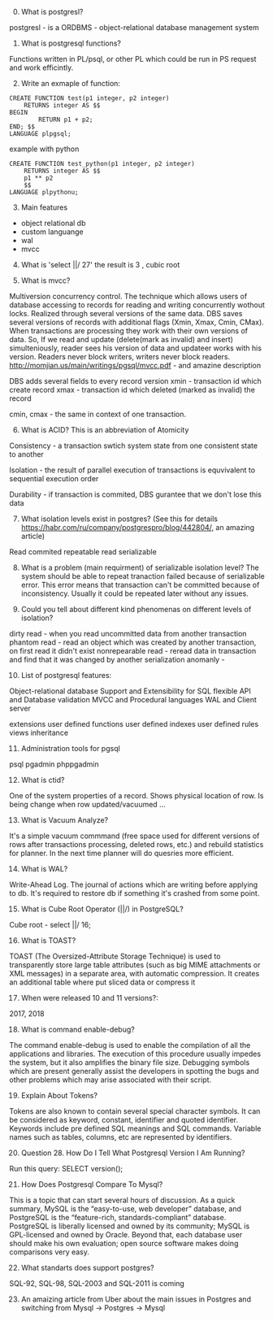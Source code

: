 0) What is postgresl?

postgresl - is a ORDBMS - object-relational database management system

1) What is postgresql functions?

Functions written in PL/psql, or other PL which could be run in PS request and work efficintly. 

2) Write an exmaple of function:

```
CREATE FUNCTION test(p1 integer, p2 integer) 
	RETURNS integer AS $$
BEGIN
		RETURN p1 + p2;
END; $$
LANGUAGE plpgsql;
```

example with python

```
CREATE FUNCTION test_python(p1 integer, p2 integer)
	RETURNS integer AS $$
	p1 ** p2
	$$
LANGUAGE plpythonu;
```

3) Main features
- object relational db
- custom languange
- wal
- mvcc

4) What is 'select ||/ 27'
the result is 3 , cubic root

5) What is mvcc?

Multiversion concurrency control. The technique which allows users of database accessing to records for reading and writing concurrently wothout locks. Realized through several versions of the same data. DBS saves several versions of records with additional flags (Xmin, Xmax, Cmin, CMax). When transactions are processing they work with their own versions of data. So, If we read and update (delete(mark as invalid) and insert) simulteniously, reader sees his version of data and updateer works with his version. Readers never block writers, writers never block readers.
http://momjian.us/main/writings/pgsql/mvcc.pdf - and amazine description

DBS adds several fields to every record version
xmin - transaction id which create record
xmax - transaction id which deleted (marked as invalid) the record

cmin, cmax - the same in context of one transaction.

6) What is ACID?
This is an abbreviation of
Atomicity

Consistency - a transaction swtich system state from one consistent state to another

Isolation - the result of parallel execution of transactions is equvivalent to sequential execution order

Durability - if transaction is commited, DBS gurantee that we don't lose this data

7) What isolation levels exist in postgres? (See this for details https://habr.com/ru/company/postgrespro/blog/442804/, an amazing article)

Read commited
repeatable read
serializable

8) What is a problem (main requirment) of serializable isolation level?
The system should be able to repeat tranaction failed because of serializable error. This error means that transaction can't be committed because of inconsistency. Usually it could be repeated later without any issues.

9) Could you tell about different kind phenomenas on different levels of isolation?

dirty read - when you read uncommitted data from another transaction
phantom read - read an object which was created by another transaction, on first read it didn't exist
nonrepearable read - reread data in transaction and find that it was changed by another
serialization anomanly - 

10) List of postgresql features:

Object-relational database
Support and Extensibility for SQL
flexible API and Database validation
MVCC and Procedural languages
WAL and Client server

extensions
user defined functions
user defined indexes
user defined rules
views 
inheritance

11) Administration tools for pgsql

psql
pgadmin
phppgadmin

12) What is ctid?

One of the system properties of a record. Shows physical location of row. Is being change when row updated/vacuumed ...

13) What is Vacuum Analyze?

It's a simple vacuum commmand (free space used for different versions of rows after transactions processing, deleted rows, etc.) and rebuild statistics for planner. In the next time planner will do quesries more efficient.

14) What is WAL?

Write-Ahead Log. The journal of actions which are writing before applying to db. It's required to restore db if something it's crashed from some point.

15) What is Cube Root Operator (||/) in PostgreSQL?

Cube root - select ||/ 16;

16) What is TOAST?

TOAST (The Oversized-Attribute Storage Technique) is used to transparently store large table attributes (such as big MIME attachments or XML messages) in a separate area, with automatic compression. It creates an additional table where put sliced data or compress it

17) When were released 10 and 11 versions?:

2017, 2018

18) What is command enable-debug?

The command enable-debug is used to enable the compilation of all the applications and libraries. The execution of this procedure usually impedes the system, but it also amplifies the binary file size. Debugging symbols which are present generally assist the developers in spotting the bugs and other problems which may arise associated with their script.

19) Explain About Tokens?

Tokens are also known to contain several special character symbols. It can be considered as keyword, constant, identifier and quoted identifier. Keywords include pre defined SQL meanings and SQL commands. Variable names such as tables, columns, etc are represented by identifiers.


20) Question 28. How Do I Tell What Postgresql Version I Am Running?

Run this query: SELECT version();

21) How Does Postgresql Compare To Mysql?

This is a topic that can start several hours of discussion. As a quick summary, MySQL is the “easy-to-use, web developer” database, and PostgreSQL is the “feature-rich, standards-compliant” database. PostgreSQL is liberally licensed and owned by its community; MySQL is GPL-licensed and owned by Oracle. Beyond that, each database user should make his own evaluation; open source software makes doing comparisons very easy.

22) What standarts does support postgres?

 SQL-92, SQL-98, SQL-2003 and SQL-2011 is coming

23) An amaizing article from Uber about the main issues in Postgres and switching from Mysql -> Postgres -> Mysql